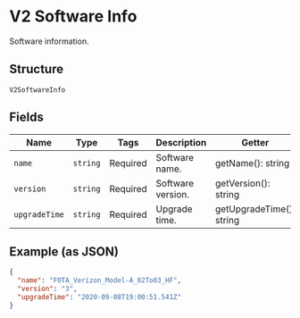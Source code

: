 
# V2 Software Info

Software information.

## Structure

`V2SoftwareInfo`

## Fields

| Name | Type | Tags | Description | Getter | Setter |
|  --- | --- | --- | --- | --- | --- |
| `name` | `string` | Required | Software name. | getName(): string | setName(string name): void |
| `version` | `string` | Required | Software version. | getVersion(): string | setVersion(string version): void |
| `upgradeTime` | `string` | Required | Upgrade time. | getUpgradeTime(): string | setUpgradeTime(string upgradeTime): void |

## Example (as JSON)

```json
{
  "name": "FOTA_Verizon_Model-A_02To03_HF",
  "version": "3",
  "upgradeTime": "2020-09-08T19:00:51.541Z"
}
```

